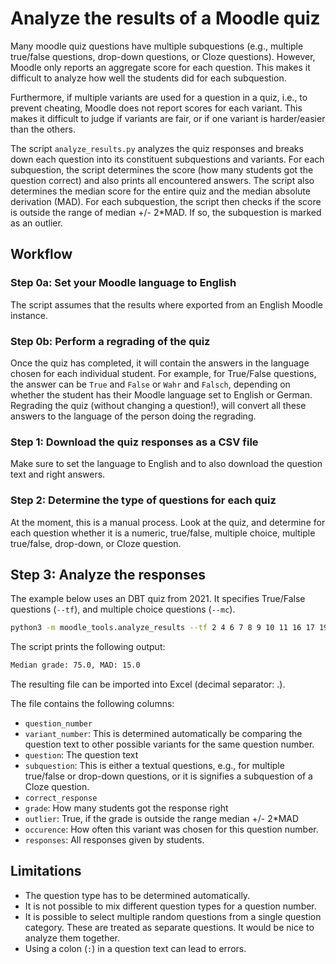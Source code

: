 # Analyze the results of a Moodle quiz

Many moodle quiz questions have multiple subquestions (e.g., multiple true/false questions, drop-down questions, or Cloze questions).
However, Moodle only reports an aggregate score for each question.
This makes it difficult to analyze how well the students did for each subquestion.

Furthermore, if multiple variants are used for a question in a quiz, i.e., to prevent cheating, Moodle does not report scores for each variant.
This makes it difficult to judge if variants are fair, or if one variant is harder/easier than the others.

The script `analyze_results.py` analyzes the quiz responses and breaks down each question into its constituent subquestions and variants.
For each subquestion, the script determines the score (how many students got the question correct) and also prints all encountered answers.
The script also determines the median score for the entire quiz and the median absolute derivation (MAD).
For each subquestion, the script then checks if the score is outside the range of median +/- 2*MAD.
If so, the subquestion is marked as an outlier.

## Workflow

### Step 0a: Set your Moodle language to English

The script assumes that the results where exported from an English Moodle instance.

### Step 0b: Perform a regrading of the quiz

Once the quiz has completed, it will contain the answers in the language chosen for each individual student.
For example, for True/False questions, the answer can be `True` and `False` or `Wahr` and `Falsch`, depending on whether the student has their Moodle language set to English or German.
Regrading the quiz (without changing a question!), will convert all these answers to the language of the person doing the regrading.

### Step 1: Download the quiz responses as a CSV file

Make sure to set the language to English and to also download the question text and right answers.

### Step 2: Determine the type of questions for each quiz

At the moment, this is a manual process.
Look at the quiz, and determine for each question whether it is a numeric, true/false, multiple choice, multiple true/false, drop-down, or Cloze question.

## Step 3: Analyze the responses

The example below uses an DBT quiz from 2021.
It specifies True/False questions (`--tf`), and multiple choice questions (`--mc`).

```bash
python3 -m moodle_tools.analyze_results --tf 2 4 6 7 8 9 10 11 16 17 19 20 --mc 18 21  < DBT\ WS2122-Exam\ 2\ Final\ evaluation-responses.csv > normalized-exam2.csv
```

The script prints the following output:

```bash
Median grade: 75.0, MAD: 15.0
```

The resulting file can be imported into Excel (decimal separator: .).

The file contains the following columns:

- `question_number`
- `variant_number`: This is determined automatically be comparing the question text to other possible variants for the same question number.
- `question`: The question text
- `subquestion`: This is either a textual questions, e.g., for multiple true/false or drop-down questions, or it is signifies a subquestion of a Cloze question.
- `correct_response`
- `grade`: How many students got the response right
- `outlier`: True, if the grade is outside the range median +/- 2*MAD
- `occurence`: How often this variant was chosen for this question number.
- `responses`: All responses given by students.

## Limitations

- The question type has to be determined automatically.
- It is not possible to mix different question types for a question number.
- It is possible to select multiple random questions from a single question category.
  These are treated as separate questions.
  It would be nice to analyze them together.
- Using a colon (`:`) in a question text can lead to errors.
